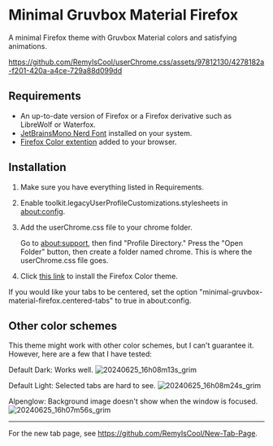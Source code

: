 # Minimal Gruvbox Material Firefox
A minimal Firefox theme with Gruvbox Material colors and satisfying animations.



https://github.com/RemyIsCool/userChrome.css/assets/97812130/4278182a-f201-420a-a4ce-729a88d099dd


## Requirements
 - An up-to-date version of Firefox or a Firefox derivative such as LibreWolf or Waterfox.
 - [JetBrainsMono Nerd Font](https://github.com/ryanoasis/nerd-fonts/releases/download/v3.2.1/JetBrainsMono.zip) installed on your system.
 - [Firefox Color extention](https://addons.mozilla.org/en-CA/firefox/addon/firefox-color/) added to your browser.

## Installation
1. Make sure you have everything listed in Requirements.
2. Enable toolkit.legacyUserProfileCustomizations.stylesheets in [about:config](about:config).
3. Add the userChrome.css file to your chrome folder.
 
    Go to [about:support](about:support), then find "Profile Directory." Press the "Open Folder" button, then create a folder named chrome. This is where the userChrome.css file goes.
4. Click [this link](https://color.firefox.com/?theme=XQAAAAKGAQAAAAAAAABBKYhm849SCia73laEGccwS-xMDPr5iE6wEt17lnFu4uAqMsdEr66zA4hyQFpjnIdIqexC6jk0ujxh3YezY5q8Yibz3vKnXSdVRwFGs8MGkNcRmXXkVBYSSb5AZytOH-ZH-2fJHXOM2cMauhgxI-owK6hf70XV6B-CNgSQ8ezEFHnV3IYDQizRHgzyz4-QTV3e2qMGHFZQ86mhpKNfHjKK6Ay7Rw6VO4ffFxgcOJhEOGZegOZPzluYPS3grJZyeCZz6Y1js48jUOlOXyXnJ9VOUhG__2C1sgA) to install the Firefox Color theme.

If you would like your tabs to be centered, set the option "minimal-gruvbox-material-firefox.centered-tabs" to true in about:config.

## Other color schemes
This theme might work with other color schemes, but I can't guarantee it. However, here are a few that I have tested:

Default Dark: Works well.
![20240625_16h08m13s_grim](https://github.com/RemyIsCool/userChrome.css/assets/97812130/1f2ea03b-fd94-46f1-9543-0dd8ae1dff4c)

Default Light: Selected tabs are hard to see.
![20240625_16h08m24s_grim](https://github.com/RemyIsCool/userChrome.css/assets/97812130/f6bd95db-0206-4372-af82-f9f03af9c9c1)

Alpenglow: Background image doesn't show when the window is focused.
![20240625_16h07m56s_grim](https://github.com/RemyIsCool/userChrome.css/assets/97812130/49ff0b71-d887-41a8-bd8f-c9dd1e2344c7)

---
For the new tab page, see https://github.com/RemyIsCool/New-Tab-Page.

